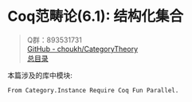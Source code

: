 # Coq范畴论(6.1): 结构化集合

> Q群：893531731  
> [GitHub - choukh/CategoryTheory](https://github.com/choukh/CategoryTheory)  
> [总目录](https://zhuanlan.zhihu.com/p/556697215)  

本篇涉及的库中模块:

```Coq
From Category.Instance Require Coq Fun Parallel.
```

## 

## 
